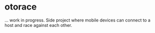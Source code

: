 otorace
=======

... work in progress. Side project where mobile devices can connect to a host and race against each other.
